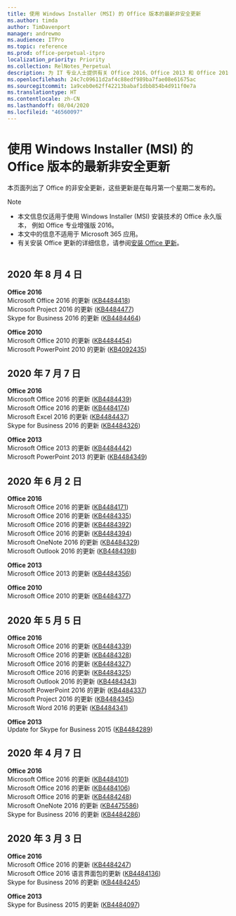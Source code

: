```yaml
---
title: 使用 Windows Installer (MSI) 的 Office 版本的最新非安全更新
ms.author: timda
author: TimDavenport
manager: andrewmo
ms.audience: ITPro
ms.topic: reference
ms.prod: office-perpetual-itpro
localization_priority: Priority
ms.collection: RelNotes_Perpetual
description: 为 IT 专业人士提供有关 Office 2016、Office 2013 和 Office 2010 永久版本的最新非安全更新信息的链接
ms.openlocfilehash: 24c7c09611d2af4c88edf989ba7fae08e61675ac
ms.sourcegitcommit: 1a9ceb0e62ff42213babaf1dbb854b4d911f0e7a
ms.translationtype: HT
ms.contentlocale: zh-CN
ms.lasthandoff: 08/04/2020
ms.locfileid: "46560097"
---
```

# <a name="latest-non-security-updates-for-versions-of-office-that-use-windows-installer-msi"></a>使用 Windows Installer (MSI) 的 Office 版本的最新非安全更新

本页面列出了 Office 的非安全更新，这些更新是在每月第一个星期二发布的。

> [!NOTE]
> - 本文信息仅适用于使用 Windows Installer (MSI) 安装技术的 Office 永久版本， 例如 Office 专业增强版 2016。
> - 本文中的信息不适用于 Microsoft 365 应用。
> - 有关安装 Office 更新的详细信息，请参阅[安装 Office 更新](https://support.office.com/article/2ab296f3-7f03-43a2-8e50-46de917611c5)。
<br/><br/>
## <a name="august-4-2020"></a>2020 年 8 月 4 日

**Office 2016**<br/>
Microsoft Office 2016 的更新 ([KB4484418](https://support.microsoft.com/help/4484418))<br/> Microsoft Project 2016 的更新 ([KB4484477](https://support.microsoft.com/help/4484477))<br/>
Skype for Business 2016 的更新 ([KB4484464](https://support.microsoft.com/help/4484464))<br/> 

**Office 2010**<br/>
Microsoft Office 2010 的更新 ([KB4484454](https://support.microsoft.com/help/4484454))<br/> Microsoft PowerPoint 2010 的更新 ([KB4092435](https://support.microsoft.com/help/4092435))<br/> 

## <a name="july-7-2020"></a>2020 年 7 月 7 日

**Office 2016**<br/>
Microsoft Office 2016 的更新 ([KB4484439](https://support.microsoft.com/help/4484439))<br/> Microsoft Office 2016 的更新 ([KB4484174](https://support.microsoft.com/help/4484174))<br/> Microsoft Excel 2016 的更新 ([KB4484437](https://support.microsoft.com/help/4484437))<br/>
Skype for Business 2016 的更新 ([KB4484326](https://support.microsoft.com/help/4484326))<br/> 

**Office 2013**<br/>
Microsoft Office 2013 的更新 ([KB4484442](https://support.microsoft.com/help/4484442))<br/> Microsoft PowerPoint 2013 的更新 ([KB4484349](https://support.microsoft.com/help/4484349))<br/> 


## <a name="june-2-2020"></a>2020 年 6 月 2 日

**Office 2016**<br/>
Microsoft Office 2016 的更新 ([KB4484171](https://support.microsoft.com/help/4484171))<br/> Microsoft Office 2016 的更新 ([KB4484335](https://support.microsoft.com/help/4484335))<br/> Microsoft Office 2016 的更新 ([KB4484392](https://support.microsoft.com/help/4484392))<br/> Microsoft Office 2016 的更新 ([KB4484394](https://support.microsoft.com/help/4484394))<br/> Microsoft OneNote 2016 的更新 ([KB4484329](https://support.microsoft.com/help/4484329))<br/>
Microsoft Outlook 2016 的更新 ([KB4484398](https://support.microsoft.com/help/4484398))<br/> 

**Office 2013**<br/>
Microsoft Office 2013 的更新 ([KB4484356](https://support.microsoft.com/help/4484356))<br/> 

**Office 2010**<br/>
Microsoft Office 2010 的更新 ([KB4484377](https://support.microsoft.com/help/4484377))<br/> 


## <a name="may-5-2020"></a>2020 年 5 月 5 日

**Office 2016**<br/>
Microsoft Office 2016 的更新 ([KB4484339](https://support.microsoft.com/help/4484339))<br/> Microsoft Office 2016 的更新 ([KB4484328](https://support.microsoft.com/help/4484328))<br/> Microsoft Office 2016 的更新 ([KB4484327](https://support.microsoft.com/help/4484327))<br/> Microsoft Office 2016 的更新 ([KB4484325](https://support.microsoft.com/help/4484325))<br/> Microsoft Outlook 2016 的更新 ([KB4484343](https://support.microsoft.com/help/4484343))<br/> Microsoft PowerPoint 2016 的更新 ([KB4484337](https://support.microsoft.com/help/4484337))<br/> Microsoft Project 2016 的更新 ([KB4484345](https://support.microsoft.com/help/4484345))<br/> Microsoft Word 2016 的更新 ([KB4484341](https://support.microsoft.com/help/4484341))<br/> 


**Office 2013**<br/>
Update for Skype for Business 2015 ([KB4484289](https://support.microsoft.com/help/4484289))<br/>

## <a name="april-7-2020"></a>2020 年 4 月 7 日

**Office 2016**<br/>
Microsoft Office 2016 的更新 ([KB4484101](https://support.microsoft.com/help/4484101))<br/>
Microsoft Office 2016 的更新 ([KB4484106](https://support.microsoft.com/help/4484106))<br/>
Microsoft Office 2016 的更新 ([KB4484248](https://support.microsoft.com/help/4484248))<br/>
Microsoft OneNote 2016 的更新 ([KB4475586](https://support.microsoft.com/help/4475586))<br/>
Skype for Business 2016 的更新 ([KB4484286](https://support.microsoft.com/help/4484286)) <br/>


## <a name="march-3-2020"></a>2020 年 3 月 3 日

**Office 2016**<br/>
Microsoft Office 2016 的更新 ([KB4484247](https://support.microsoft.com/help/4484247))<br/> Microsoft Office 2016 语言界面包的更新 ([KB4484136](https://support.microsoft.com/help/4484136))<br/>
Skype for Business 2016 的更新 ([KB4484245](https://support.microsoft.com/help/4484245)) <br/>

**Office 2013**<br/>
Skype for Business 2015 的更新 ([KB4484097](https://support.microsoft.com/help/4484097))<br/>

